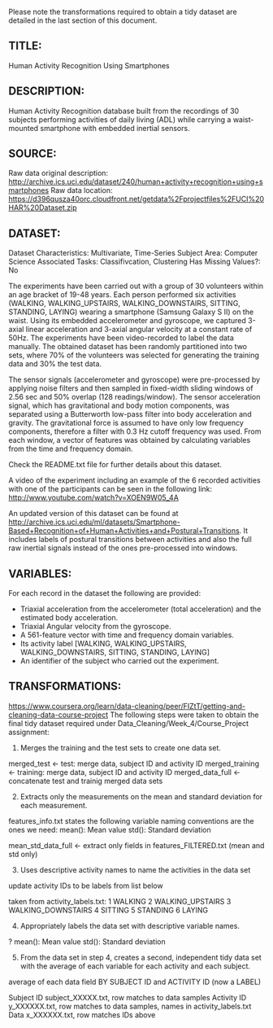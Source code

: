Please note the transformations required to obtain a tidy dataset are detailed in the last section of this document.


TITLE:			
--------------------------------------------------------------------------------------------------------------------
Human Activity Recognition Using Smartphones


DESCRIPTION:
--------------------------------------------------------------------------------------------------------------------
Human Activity Recognition database built from the recordings of 30 subjects performing activities of daily living (ADL) while carrying a waist-mounted smartphone with embedded inertial sensors.


SOURCE:
--------------------------------------------------------------------------------------------------------------------
Raw data original description:	http://archive.ics.uci.edu/dataset/240/human+activity+recognition+using+smartphones
Raw data location:				https://d396qusza40orc.cloudfront.net/getdata%2Fprojectfiles%2FUCI%20HAR%20Dataset.zip


DATASET:
--------------------------------------------------------------------------------------------------------------------
Dataset Characteristics:	Multivariate, Time-Series
Subject Area:				Computer Science
Associated Tasks:			Classifivcation, Clustering
Has Missing Values?:		No

The experiments have been carried out with a group of 30 volunteers within an age bracket of 19-48 years. Each person performed six activities (WALKING, WALKING_UPSTAIRS, WALKING_DOWNSTAIRS, SITTING, STANDING, LAYING) wearing a smartphone (Samsung Galaxy S II) on the waist. Using its embedded accelerometer and gyroscope, we captured 3-axial linear acceleration and 3-axial angular velocity at a constant rate of 50Hz. The experiments have been video-recorded to label the data manually. The obtained dataset has been randomly partitioned into two sets, where 70% of the volunteers was selected for generating the training data and 30% the test data. 

The sensor signals (accelerometer and gyroscope) were pre-processed by applying noise filters and then sampled in fixed-width sliding windows of 2.56 sec and 50% overlap (128 readings/window). The sensor acceleration signal, which has gravitational and body motion components, was separated using a Butterworth low-pass filter into body acceleration and gravity. The gravitational force is assumed to have only low frequency components, therefore a filter with 0.3 Hz cutoff frequency was used. From each window, a vector of features was obtained by calculating variables from the time and frequency domain.

Check the README.txt file for further details about this dataset. 

A video of the experiment including an example of the 6 recorded activities with one of the participants can be seen in the following link: http://www.youtube.com/watch?v=XOEN9W05_4A

An updated version of this dataset can be found at http://archive.ics.uci.edu/ml/datasets/Smartphone-Based+Recognition+of+Human+Activities+and+Postural+Transitions. It includes labels of postural transitions between activities and also the full raw inertial signals instead of the ones pre-processed into windows. 


VARIABLES:
--------------------------------------------------------------------------------------------------------------------
For each record in the dataset the following are provided:
- Triaxial acceleration from the accelerometer (total acceleration) and the estimated body acceleration.
- Triaxial Angular velocity from the gyroscope. 
- A 561-feature vector with time and frequency domain variables. 
- Its activity label [WALKING, WALKING_UPSTAIRS, WALKING_DOWNSTAIRS, SITTING, STANDING, LAYING] 
- An identifier of the subject who carried out the experiment. 


TRANSFORMATIONS:
--------------------------------------------------------------------------------------------------------------------
https://www.coursera.org/learn/data-cleaning/peer/FIZtT/getting-and-cleaning-data-course-project
The following steps were taken to obtain the final tidy dataset required under Data_Cleaning/Week_4/Course_Project assignment:


1. Merges the training and the test sets to create one data set.

merged_test <- test: merge data, subject ID and activity ID
merged_training <- training:  merge data, subject ID and activity ID
merged_data_full <- concatenate test and trainig merged data sets

2. Extracts only the measurements on the mean and standard deviation for each measurement. 

features_info.txt states the following variable naming conventions are the ones we need:
mean(): Mean value
std(): Standard deviation

mean_std_data_full <- extract only fields in features_FILTERED.txt (mean and std only)


3. Uses descriptive activity names to name the activities in the data set

update activity IDs to be labels from list below

taken from activity_labels.txt:
1 WALKING
2 WALKING_UPSTAIRS
3 WALKING_DOWNSTAIRS
4 SITTING
5 STANDING
6 LAYING

4. Appropriately labels the data set with descriptive variable names. 

?
mean(): Mean value
std(): Standard deviation


5. From the data set in step 4, creates a second, independent tidy data set with the average of each variable for each activity and each subject.

average of each data field BY SUBJECT ID and ACTIVITY ID (now a LABEL)


Subject ID			subject_XXXXX.txt, row matches to data samples
Activity ID			y_XXXXXX.txt, row matches to data samples, names in activity_labels.txt
Data				x_XXXXXX.txt, row matches IDs above

